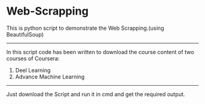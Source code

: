 # Web-Scrapping
This is python script to demonstrate the Web Scrapping.(using BeautifulSoup)

---------------------------------------------------------------------------------------------------------

In this script code has been written to download the course content of two courses of Coursera:
1) Deel Learning
2) Advance Machine Learning

---------------------------------------------------------------------------------------------------------

Just download the Script and run it in cmd and get the required output.
